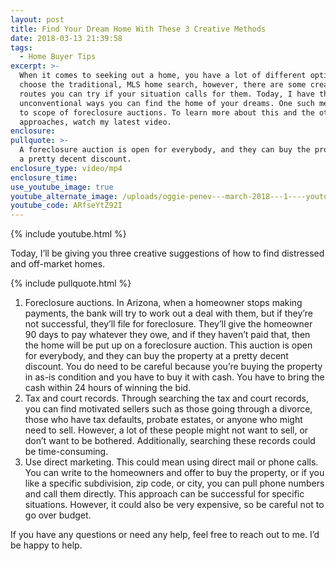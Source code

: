 ```yaml
---
layout: post
title: Find Your Dream Home With These 3 Creative Methods
date: 2018-03-13 21:39:58
tags:
  - Home Buyer Tips
excerpt: >-
  When it comes to seeking out a home, you have a lot of different options. Many
  choose the traditional, MLS home search, however, there are some creative
  routes you can try if your situation calls for them. Today, I have three
  unconventional ways you can find the home of your dreams. One such method is
  to scope of foreclosure auctions. To learn more about this and the other two
  approaches, watch my latest video.
enclosure:
pullquote: >-
  A foreclosure auction is open for everybody, and they can buy the property at
  a pretty decent discount.
enclosure_type: video/mp4
enclosure_time:
use_youtube_image: true
youtube_alternate_image: /uploads/oggie-penev---march-2018---1----youtube-edit.jpg
youtube_code: ARfseYtZ92I
---
```


{% include youtube.html %}

Today, I’ll be giving you three creative suggestions of how to find distressed and off-market homes.

{% include pullquote.html %}

1. Foreclosure auctions. In Arizona, when a homeowner stops making payments, the bank will try to work out a deal with them, but if they’re not successful, they’ll file for foreclosure. They’ll give the homeowner 90 days to pay whatever they owe, and if they haven’t paid that, then the home will be put up on a foreclosure auction. This auction is open for everybody, and they can buy the property at a pretty decent discount. You do need to be careful because you’re buying the property in as-is condition and you have to buy it with cash. You have to bring the cash within 24 hours of winning the bid.
2. Tax and court records. Through searching the tax and court records, you can find motivated sellers such as those going through a divorce, those who have tax defaults, probate estates, or anyone who might need to sell. However, a lot of these people might not want to sell, or don’t want to be bothered. Additionally, searching these records could be time-consuming.
3. Use direct marketing. This could mean using direct mail or phone calls. You can write to the homeowners and offer to buy the property, or if you like a specific subdivision, zip code, or city, you can pull phone numbers and call them directly. This approach can be successful for specific situations. However, it could also be very expensive, so be careful not to go over budget.

If you have any questions or need any help, feel free to reach out to me. I’d be happy to help.